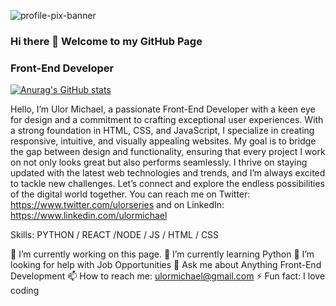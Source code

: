![profile-pix-banner](https://github.com/ulormichael/ulormichael/assets/57299055/eb27335f-8ccb-4c1e-b225-007d16f25fe0)
### Hi there 👋 Welcome to my GitHub Page
### Front-End Developer
[![Anurag's GitHub stats](https://github-readme-stats.vercel.app/api?username=ulormichael)](https://github.com/anuraghazra/github-readme-stats)

Hello, I’m Ulor Michael, a passionate Front-End Developer with a keen eye for design and a commitment to crafting exceptional user experiences. With a strong foundation in HTML, CSS, and JavaScript, I specialize in creating responsive, intuitive, and visually appealing websites. My goal is to bridge the gap between design and functionality, ensuring that every project I work on not only looks great but also performs seamlessly. I thrive on staying updated with the latest web technologies and trends, and I’m always excited to tackle new challenges. Let’s connect and explore the endless possibilities of the digital world together. You can reach me on Twitter: https://www.twitter.com/ulorseries and on LinkedIn: https://www.linkedin.com/ulormichael

Skills: PYTHON / REACT /NODE / JS / HTML / CSS

🔭 I’m currently working on this page.
🌱 I’m currently learning Python
🤔 I’m looking for help with Job Opportunities
💬 Ask me about Anything Front-End Development
📫 How to reach me: ulormichael@gmail.com
⚡ Fun fact: I love coding



